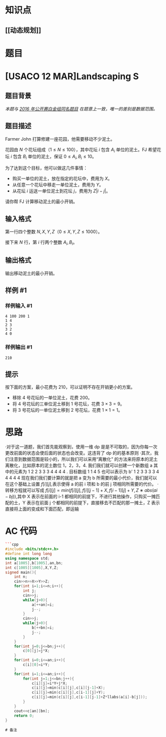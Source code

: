 # 知识点
  ## [[动态规划]]
# 题目
 # [USACO 12 MAR]Landscaping S

## 题目背景

*本题与 [2016 年公开赛白金组同名题目](/problem/P2748) 在题意上一致，唯一的差别是数据范围。*

## 题目描述

Farmer John 打算修建一座花园，他需要移动不少泥土。

花园由 $N$ 个花坛组成（$1 \leq N \leq 100$），其中花坛 $i$ 包含 $A_i$ 单位的泥土。FJ 希望花坛 $i$ 包含 $B_i$ 单位的泥土，保证 $0 \leq A_i,B_i \leq 10$。

为了达到这个目标，他可以做这几件事情：

- 购买一单位的泥土，放在指定的花坛中，费用为 $X$。
- 从任意一个花坛中移走一单位泥土，费用为 $Y$。
- 从花坛 $i$ 运送一单位泥土到花坛 $j$，费用为 $Z|i-j|$。

请你帮 FJ 计算移动泥土的最小开销。

## 输入格式

第一行四个整数 $N,X,Y,Z$（$0 \leq X,Y,Z \leq 1000$）。

接下来 $N$ 行，第 $i$ 行两个整数 $A_i,B_i$。

## 输出格式

输出移动泥土的最小开销。

## 样例 #1

### 样例输入 #1

```
4 100 200 1 
1 4 
2 3 
3 2 
4 0
```

### 样例输出 #1

```
210
```

## 提示

按下面的方案，最小花费为 $210$，可以证明不存在开销更小的方案。

- 移除 $4$ 号花坛的一单位泥土，花费 $200$。
- 将 $4$ 号花坛的三单位泥土移到 $1$ 号花坛，花费 $3 \times 3=9$。
- 将 $3$ 号花坛的一单位泥土移到 $2$ 号花坛，花费 $1 \times 1=1$。

# 思路
·对于这一道题，我们首先能观察到，使用一维 dp 是是不可取的，因为你每一次更改前面的状态会使后面的状态也会改变。这违背了 dp 的的基本原则
·其次，我们注意到数据范围是较小的，所以我们可以采用“离散化” 的方法来将原本的泥土离散化，比如原本的泥土数位 1，2，3，4. 我们我们就可以创建一个新数组 a 其中的元素为 1 2 2 3 3 3 4 4 4 4 .
目标数组 1 1 4 5 也可以表示为 b'  1 2 3 3 3 3 4 4 4 4 4 现在我们我们要计算的就是把 a 变为 b 所需要的最小代价，我们就可以在这个基础上设置 $f[i][j]$,表示使得 a 的前 i 项和 b 的前 j 项相同所需要的代价。
·转移方程就可以写成 $f[i][j]=min(f[i][j],f[i][j-1]+X,f[i-1][j]+Y,Z∗abs(ai​−bj​))$,其中 X 表示在前面的 i-1 都相同的前提下，不进行其他操作，只购买一摊匹配的土，Y 表示在前面 j 个都相同的前提下，直接移去不匹配的那一摊土，Z 表示直接将上面的变成和下面匹配，即运输
# AC 代码
```cpp
```cpp
#include <bits/stdc++.h>
#define int long long
using namespace std;
int a[1005],b[1005],an,bn;
int c[1005][1005],X,Y,Z;
signed main(){
	int n;
	cin>>n>>X>>Y>>Z;
	for(int i=1;i<=n;i++){
		int j;
		cin>>j;
		while(j>0){
			a[++an]=i;
			j--;
		}
		cin>>j;
		while(j>0){
			b[++bn]=i;
			j--;
		}
	}
	for(int j=0;j<=bn;j++){
		c[0][j]=j*X;
	}
	for(int i=0;i<=an;i++){
		c[i][0]=i*Y;
	}
	for(int i=1;i<=an;i++){
		for(int j=1;j<=bn;j++){
			c[i][j]=i*Y+j*X;
			c[i][j]=min(c[i][j],c[i][j-1]+X);
			c[i][j]=min(c[i][j],c[i-1][j]+Y);
			c[i][j]=min(c[i][j],c[i-1][j-1]+Z*llabs(a[i]-b[j]));
		}
	}
	cout<<c[an][bn];
	return 0;
}
```
```
# 备注
